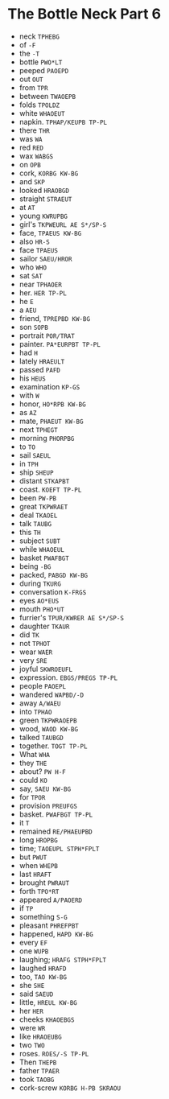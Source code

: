 # The Bottle Neck Part 6

* neck `TPHEBG`
* of `-F`
* the `-T`
* bottle `PWO*LT`
* peeped `PAOEPD`
* out `OUT`
* from `TPR`
* between `TWAOEPB`
* folds `TPOLDZ`
* white `WHAOEUT`
* napkin. `TPHAP/KEUPB TP-PL`
* there `THR`
* was `WA`
* red `RED`
* wax `WABGS`
* on `OPB`
* cork, `KORBG KW-BG`
* and `SKP`
* looked `HRAOBGD`
* straight `STRAEUT`
* at `AT`
* young `KWRUPBG`
* girl's `TKPWEURL AE S*/SP-S`
* face, `TPAEUS KW-BG`
* also `HR-S`
* face `TPAEUS`
* sailor `SAEU/HROR`
* who `WHO`
* sat `SAT`
* near `TPHAOER`
* her. `HER TP-PL`
* he `E`
* a `AEU`
* friend, `TPREPBD KW-BG`
* son `SOPB`
* portrait `POR/TRAT`
* painter. `PA*EURPBT TP-PL`
* had `H`
* lately `HRAEULT`
* passed `PAFD`
* his `HEUS`
* examination `KP-GS`
* with `W`
* honor, `HO*RPB KW-BG`
* as `AZ`
* mate, `PHAEUT KW-BG`
* next `TPHEGT`
* morning `PHORPBG`
* to `TO`
* sail `SAEUL`
* in `TPH`
* ship `SHEUP`
* distant `STKAPBT`
* coast. `KOEFT TP-PL`
* been `PW-PB`
* great `TKPWRAET`
* deal `TKAOEL`
* talk `TAUBG`
* this `TH`
* subject `SUBT`
* while `WHAOEUL`
* basket `PWAFBGT`
* being `-BG`
* packed, `PABGD KW-BG`
* during `TKURG`
* conversation `K-FRGS`
* eyes `AO*EUS`
* mouth `PHO*UT`
* furrier's `TPUR/KWRER AE S*/SP-S`
* daughter `TKAUR`
* did `TK`
* not `TPHOT`
* wear `WAER`
* very `SRE`
* joyful `SKWROEUFL`
* expression. `EBGS/PREGS TP-PL`
* people `PAOEPL`
* wandered `WAPBD/-D`
* away `A/WAEU`
* into `TPHAO`
* green `TKPWRAOEPB`
* wood, `WAOD KW-BG`
* talked `TAUBGD`
* together. `TOGT TP-PL`
* What `WHA`
* they `THE`
* about? `PW H-F`
* could `KO`
* say, `SAEU KW-BG`
* for `TPOR`
* provision `PREUFGS`
* basket. `PWAFBGT TP-PL`
* it `T`
* remained `RE/PHAEUPBD`
* long `HROPBG`
* time; `TAOEUPL STPH*FPLT`
* but `PWUT`
* when `WHEPB`
* last `HRAFT`
* brought `PWRAUT`
* forth `TPO*RT`
* appeared `A/PAOERD`
* if `TP`
* something `S-G`
* pleasant `PHREFPBT`
* happened, `HAPD KW-BG`
* every `EF`
* one `WUPB`
* laughing; `HRAFG STPH*FPLT`
* laughed `HRAFD`
* too, `TAO KW-BG`
* she `SHE`
* said `SAEUD`
* little, `HREUL KW-BG`
* her `HER`
* cheeks `KHAOEBGS`
* were `WR`
* like `HRAOEUBG`
* two `TWO`
* roses. `ROES/-S TP-PL`
* Then `THEPB`
* father `TPAER`
* took `TAOBG`
* cork-screw `KORBG H-PB SKRAOU`
